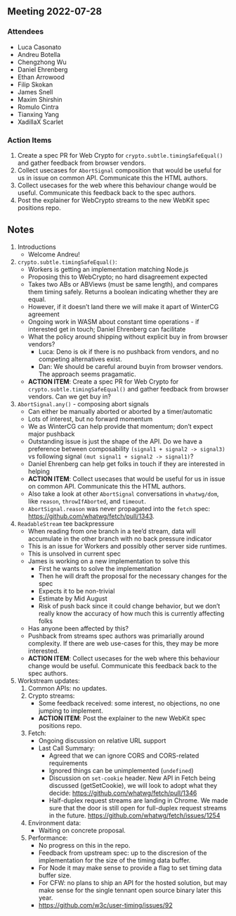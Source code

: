 ## Meeting 2022-07-28

### Attendees

- Luca Casonato
- Andreu Botella
- Chengzhong Wu
- Daniel Ehrenberg
- Ethan Arrowood
- Filip Skokan
- James Snell
- Maxim Shirshin
- Romulo Cintra
- Tianxing Yang
- XadillaX Scarlet

### Action Items

1. Create a spec PR for Web Crypto for `crypto.subtle.timingSafeEqual()` and
   gather feedback from browser vendors.
1. Collect usecases for `AbortSignal` composition that would be useful for us in
   issue on common API. Communicate this the HTML authors.
1. Collect usecases for the web where this behaviour change would be useful.
   Communicate this feedback back to the spec authors.
1. Post the explainer for WebCrypto streams to the new WebKit spec positions
   repo.

## Notes

1. Introductions
   - Welcome Andreu!
1. `crypto.subtle.timingSafeEqual()`:
   - Workers is getting an implementation matching Node.js
   - Proposing this to WebCrypto; no hard disagreement expected
   - Takes two ABs or ABViews (must be same length), and compares them timing
     safely. Returns a boolean indicating whether they are equal.
   - However, if it doesn’t land there we will make it apart of WinterCG
     agreement
   - Ongoing work in WASM about constant time operations - if interested get in
     touch; Daniel Ehrenberg can facilitate
   - What the policy around shipping without explicit buy in from browser
     vendors?
     - Luca: Deno is ok if there is no pushback from vendors, and no competing
       alternatives exist.
     - Dan: We should be careful around buyin from browser vendors. The approach
       seems pragamatic.
   - **ACTION ITEM**: Create a spec PR for Web Crypto for
     `crypto.subtle.timingSafeEqual()` and gather feedback from browser vendors.
     Can we get buy in?
1. `AbortSignal.any()` - composing abort signals
   - Can either be manually aborted or aborted by a timer/automatic
   - Lots of interest, but no forward momentum
   - We as WinterCG can help provide that momentum; don’t expect major pushback
   - Outstanding issue is just the shape of the API. Do we have a preference
     between composability `(signal1 + signal2 -> signal3)` vs following signal
     `(mut signal1 + signal2 -> signal1)`?
   - Daniel Ehrenberg can help get folks in touch if they are interested in
     helping
   - **ACTION ITEM**: Collect usecases that would be useful for us in issue on
     common API. Communicate this the HTML authors.
   - Also take a look at other `AbortSignal` conversations in `whatwg/dom`, like
     `reason`, `throwIfAborted`, and `timeout`.
   - `AbortSignal.reason` was never propagated into the `fetch` spec:
     https://github.com/whatwg/fetch/pull/1343.
1. `ReadableStream` tee backpressure
   - When reading from one branch in a tee’d stream, data will accumulate in the
     other branch with no back pressure indicator
   - This is an issue for Workers and possibly other server side runtimes.
   - This is unsolved in current spec
   - James is working on a new implementation to solve this
     - First he wants to solve the implementation
     - Then he will draft the proposal for the necessary changes for the spec
     - Expects it to be non-trivial
     - Estimate by Mid August
     - Risk of push back since it could change behavior, but we don’t really
       know the accuracy of how much this is currently affecting folks
   - Has anyone been affected by this?
   - Pushback from streams spec authors was primarially around complexity. If
     there are web use-cases for this, they may be more interested.
   - **ACTION ITEM**: Collect usecases for the web where this behaviour change
     would be useful. Communicate this feedback back to the spec authors.
1. Workstream updates:
   1. Common APIs: no updates.
   1. Crypto streams:
      - Some feedback received: some interest, no objections, no one jumping to
        implement.
      - **ACTION ITEM**: Post the explainer to the new WebKit spec positions
        repo.
   1. Fetch:
      - Ongoing discussion on relative URL support
      - Last Call Summary:
        - Agreed that we can ignore CORS and CORS-related requirements
        - Ignored things can be unimplemented (`undefined`)
        - Discussion on `set-cookie` header. New API in Fetch being discussed
          (getSetCookie), we will look to adopt what they decide:
          https://github.com/whatwg/fetch/pull/1346
        - Half-duplex request streams are landing in Chrome. We made sure that
          the door is still open for full-duplex request streams in the future.
          https://github.com/whatwg/fetch/issues/1254
   1. Environment data:
      - Waiting on concrete proposal.
   1. Performance:
      - No progress on this in the repo.
      - Feedback from upstream spec: up to the discresion of the implementation
        for the size of the timing data buffer.
      - For Node it may make sense to provide a flag to set timing data buffer
        size.
      - For CFW: no plans to ship an API for the hosted solution, but may make
        sense for the single tennant open source binary later this year.
      - https://github.com/w3c/user-timing/issues/92
